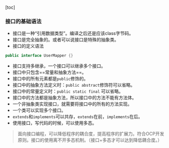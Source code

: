 [toc]
### 接口的基础语法
- 接口是一种“引用数据类型”。编译之后还是应该class字节码。
- 接口是完全抽象的。或者可以说接口是特殊的抽象类。
- 接口的定义语法
```java
public interface UserMapper {}
```
- 接口支持多继承，一个接口可以继承多个接口。
- 接口中只包含==常量和抽象方法==。
- 接口中的所有元素都是`public`修饰的。
- 接口中的抽象方法定义时：`public abstract`修饰符可以省略。
- 接口中的常量定义时：`public static final` 可以省略。
- 接口中的方法都是抽象方法，所以接口中的方法不能有方法体。
- 一个非抽象类实现接口，就需要将接口中的所有的方法实现。
- 一个类可以实现多个接口。
- `extends`和`implements`可以共存，`extends`在前，`implements`在后。
- 使用接口，写代码的时候，可以使用多态。
> 面向接口编程，可以降低程序的耦合度，提高程序的扩展力。符合OCP开发原则。接口的使用离不开多态机制。（接口+多态才可以达到降低耦合度。）